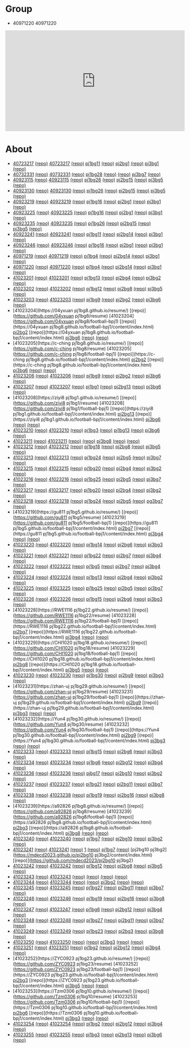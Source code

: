 # Group
* 40971220 40971220
<iframe width="560" height="315" allow="accelerometer; autoplay; clipboard-write; encrypted-media; gyroscope; picture-in-picture; web-share" allowfullscreen="allowfullscreen" frameborder="0" src="https://www.youtube.com/embed/Jz39RTQherg" title="YouTube video player"></iframe>

# About
* [40723217](https://nfu40723217.github.io/resume/)	[(repo)](https://github.com/nfu40723217/resume)	[40723217](https://github.com/nfu40723217/football-bpj1)	[(repo)](https://nfu40723217.github.io/football-bpj1/content/index.html)	[pj1bg11](https://mdecd2023.github.io/2b-pj1bg11/content/index.html)	[(repo)](https://nfu40723217.github.io/football-bpj1/content/index.html)	[pj2bg1](https://mdecd2023.github.io/2b2-pj2bg1/content/index.html)	[(repo)](https://github.com/mdecd2023/2b2-pj2bg1)	[pj3bg1](https://mdecd2023.github.io/pj3bg1/content/index.html)	[(repo)](https://github.com/mdecd2023/pj3bg1)
* [40732331](https://a40732331.github.io/resume/)	[(repo)](https://github.com/a40732331/resume)	[40732331](https://github.com/a40732331/football-bpj1)	[(repo)](https://a40732331.github.io/football-bpj1/content/index.html)	[pj1bg28](https://mdecd2023.github.io/2b-pj1bg28/content/index.html)	[(repo)](https://a40732331.github.io/football-bpj1/content/index.html)	[](https://mdecd2023.github.io/2b2-/content/index.html)	[(repo)](https://github.com/mdecd2023/2b2-)	[pj3bg7](https://mdecd2023.github.io/pj3bg7/content/index.html)	[(repo)](https://github.com/mdecd2023/pj3bg7)
* [40923115](https://jason60714.github.io/resume/)	[(repo)](https://github.com/jason60714/resume)	[40923115](https://github.com/jason60714/football-bpj1)	[(repo)](https://jason60714.github.io/football-bpj1/content/index.html)	[pj1bg26](https://mdecd2023.github.io/2b-pj1bg26/content/index.html)	[(repo)](https://jason60714.github.io/football-bpj1/content/index.html)	[pj2bg15](https://mdecd2023.github.io/2b2-pj2bg15/content/index.html)	[(repo)](https://github.com/mdecd2023/2b2-pj2bg15)	[pj3bg5](https://mdecd2023.github.io/pj3bg5/content/index.html)	[(repo)](https://github.com/mdecd2023/pj3bg5)
* [40923130](https://Martin3130.github.io/resume/)	[(repo)](https://github.com/Martin3130/resume)	[40923130](https://github.com/Martin3130/football-bpj1)	[(repo)](https://Martin3130.github.io/football-bpj1/content/index.html)	[pj1bg26](https://mdecd2023.github.io/2b-pj1bg26/content/index.html)	[(repo)](https://Martin3130.github.io/football-bpj1/content/index.html)	[pj2bg15](https://mdecd2023.github.io/2b2-pj2bg15/content/index.html)	[(repo)](https://github.com/mdecd2023/2b2-pj2bg15)	[pj3bg5](https://mdecd2023.github.io/pj3bg5/content/index.html)	[(repo)](https://github.com/mdecd2023/pj3bg5)
* [40923219](https://nfu40923219.github.io/resume/)	[(repo)](https://github.com/nfu40923219/resume)	[40923219](https://github.com/nfu40923219/football-bpj1)	[(repo)](https://nfu40923219.github.io/football-bpj1/content/index.html)	[pj1bg16](https://mdecd2023.github.io/2b-pj1bg16/content/index.html)	[(repo)](https://nfu40923219.github.io/football-bpj1/content/index.html)	[pj2bg1](https://mdecd2023.github.io/2b2-pj2bg1/content/index.html)	[(repo)](https://github.com/mdecd2023/2b2-pj2bg1)	[pj3bg1](https://mdecd2023.github.io/pj3bg1/content/index.html)	[(repo)](https://github.com/mdecd2023/pj3bg1)
* [40923225](https://nfu40923225.github.io/resume/)	[(repo)](https://github.com/nfu40923225/resume)	[40923225](https://github.com/nfu40923225/football-bpj1)	[(repo)](https://nfu40923225.github.io/football-bpj1/content/index.html)	[pj1bg16](https://mdecd2023.github.io/2b-pj1bg16/content/index.html)	[(repo)](https://nfu40923225.github.io/football-bpj1/content/index.html)	[pj2bg1](https://mdecd2023.github.io/2b2-pj2bg1/content/index.html)	[(repo)](https://github.com/mdecd2023/2b2-pj2bg1)	[pj3bg1](https://mdecd2023.github.io/pj3bg1/content/index.html)	[(repo)](https://github.com/mdecd2023/pj3bg1)
* [40923235](https://40923235.github.io/resume/)	[(repo)](https://github.com/40923235/resume)	[40923235](https://github.com/40923235/football-bpj1)	[(repo)](https://40923235.github.io/football-bpj1/content/index.html)	[pj1bg26](https://mdecd2023.github.io/2b-pj1bg26/content/index.html)	[(repo)](https://40923235.github.io/football-bpj1/content/index.html)	[pj2bg15](https://mdecd2023.github.io/2b2-pj2bg15/content/index.html)	[(repo)](https://github.com/mdecd2023/2b2-pj2bg15)	[pj3bg5](https://mdecd2023.github.io/pj3bg5/content/index.html)	[(repo)](https://github.com/mdecd2023/pj3bg5)
* [40923241](https://nfu40923241.github.io/resume/)	[(repo)](https://github.com/nfu40923241/resume)	[40923241](https://github.com/nfu40923241/football-bpj1)	[(repo)](https://nfu40923241.github.io/football-bpj1/content/index.html)	[pj1bg11](https://mdecd2023.github.io/2b-pj1bg11/content/index.html)	[(repo)](https://nfu40923241.github.io/football-bpj1/content/index.html)	[pj2bg14](https://mdecd2023.github.io/2b2-pj2bg14/content/index.html)	[(repo)](https://github.com/mdecd2023/2b2-pj2bg14)	[pj3bg1](https://mdecd2023.github.io/pj3bg1/content/index.html)	[(repo)](https://github.com/mdecd2023/pj3bg1)
* [40923246](https://40923246.github.io/resume/)	[(repo)](https://github.com/40923246/resume)	[40923246](https://github.com/40923246/football-bpj1)	[(repo)](https://40923246.github.io/football-bpj1/content/index.html)	[pj1bg16](https://mdecd2023.github.io/2b-pj1bg16/content/index.html)	[(repo)](https://40923246.github.io/football-bpj1/content/index.html)	[pj2bg1](https://mdecd2023.github.io/2b2-pj2bg1/content/index.html)	[(repo)](https://github.com/mdecd2023/2b2-pj2bg1)	[pj3bg1](https://mdecd2023.github.io/pj3bg1/content/index.html)	[(repo)](https://github.com/mdecd2023/pj3bg1)
* [40971219](https://40971219.github.io/resume/)	[(repo)](https://github.com/40971219/resume)	[40971219](https://github.com/40971219/football-bpj1)	[(repo)](https://40971219.github.io/football-bpj1/content/index.html)	[pj1bg4](https://mdecd2023.github.io/2b-pj1bg4/content/index.html)	[(repo)](https://40971219.github.io/football-bpj1/content/index.html)	[pj2bg14](https://mdecd2023.github.io/2b2-pj2bg14/content/index.html)	[(repo)](https://github.com/mdecd2023/2b2-pj2bg14)	[pj3bg1](https://mdecd2023.github.io/pj3bg1/content/index.html)	[(repo)](https://github.com/mdecd2023/pj3bg1)
* [40971220](https://40971220.github.io/resume/)	[(repo)](https://github.com/40971220/resume)	[40971220](https://github.com/40971220/football-bpj1)	[(repo)](https://40971220.github.io/football-bpj1/content/index.html)	[pj1bg4](https://mdecd2023.github.io/2b-pj1bg4/content/index.html)	[(repo)](https://40971220.github.io/football-bpj1/content/index.html)	[pj2bg14](https://mdecd2023.github.io/2b2-pj2bg14/content/index.html)	[(repo)](https://github.com/mdecd2023/2b2-pj2bg14)	[pj3bg1](https://mdecd2023.github.io/pj3bg1/content/index.html)	[(repo)](https://github.com/mdecd2023/pj3bg1)
* [41023201](https://ruoqinz0421.github.io/resume/)	[(repo)](https://github.com/ruoqinz0421/resume)	[41023201](https://github.com/ruoqinz0421/football-bpj1)	[(repo)](https://ruoqinz0421.github.io/football-bpj1/content/index.html)	[pj1bg13](https://mdecd2023.github.io/2b-pj1bg13/content/index.html)	[(repo)](https://ruoqinz0421.github.io/football-bpj1/content/index.html)	[pj2bg4](https://mdecd2023.github.io/2b2-pj2bg4/content/index.html)	[(repo)](https://github.com/mdecd2023/2b2-pj2bg4)	[pj3bg2](https://mdecd2023.github.io/pj3bg2/content/index.html)	[(repo)](https://github.com/mdecd2023/pj3bg2)
* [41023202](https://ting0111.github.io/resume/)	[(repo)](https://github.com/ting0111/resume)	[41023202](https://github.com/ting0111/football-bpj1)	[(repo)](https://ting0111.github.io/football-bpj1/content/index.html)	[pj1bg12](https://mdecd2023.github.io/2b-pj1bg12/content/index.html)	[(repo)](https://ting0111.github.io/football-bpj1/content/index.html)	[pj2bg8](https://mdecd2023.github.io/2b2-pj2bg8/content/index.html)	[(repo)](https://github.com/mdecd2023/2b2-pj2bg8)	[pj3bg5](https://mdecd2023.github.io/pj3bg5/content/index.html)	[(repo)](https://github.com/mdecd2023/pj3bg5)
* [41023203](https://SHIUN129.github.io/resume/)	[(repo)](https://github.com/SHIUN129/resume)	[41023203](https://github.com/SHIUN129/football-bpj1)	[(repo)](https://SHIUN129.github.io/football-bpj1/content/index.html)	[pj1bg9](https://mdecd2023.github.io/2b-pj1bg9/content/index.html)	[(repo)](https://SHIUN129.github.io/football-bpj1/content/index.html)	[pj2bg2](https://mdecd2023.github.io/2b2-pj2bg2/content/index.html)	[(repo)](https://github.com/mdecd2023/2b2-pj2bg2)	[pj3bg6](https://mdecd2023.github.io/pj3bg6/content/index.html)	[(repo)](https://github.com/mdecd2023/pj3bg6)
* [41023204](https://04yxuan pj1bg8.github.io/resume/)	[(repo)](https://github.com/04yxuan pj1bg8/resume)	[41023204](https://github.com/04yxuan pj1bg8/football-bpj1)	[(repo)](https://04yxuan pj1bg8.github.io/football-bpj1/content/index.html)	[pj2bg2](https://mdecd2023.github.io/2b-pj2bg2/content/index.html)	[(repo)](https://04yxuan pj1bg8.github.io/football-bpj1/content/index.html)	[pj3bg6](https://mdecd2023.github.io/2b2-pj3bg6/content/index.html)	[(repo)](https://github.com/mdecd2023/2b2-pj3bg6)	[](https://mdecd2023.github.io//content/index.html)	[(repo)](https://github.com/mdecd2023/)
* [41023205](https://c-ching pj1bg8.github.io/resume/)	[(repo)](https://github.com/c-ching pj1bg8/resume)	[41023205](https://github.com/c-ching pj1bg8/football-bpj1)	[(repo)](https://c-ching pj1bg8.github.io/football-bpj1/content/index.html)	[pj2bg2](https://mdecd2023.github.io/2b-pj2bg2/content/index.html)	[(repo)](https://c-ching pj1bg8.github.io/football-bpj1/content/index.html)	[pj3bg6](https://mdecd2023.github.io/2b2-pj3bg6/content/index.html)	[(repo)](https://github.com/mdecd2023/2b2-pj3bg6)	[](https://mdecd2023.github.io//content/index.html)	[(repo)](https://github.com/mdecd2023/)
* [41023206](https://tseYU000.github.io/resume/)	[(repo)](https://github.com/tseYU000/resume)	[41023206](https://github.com/tseYU000/football-bpj1)	[(repo)](https://tseYU000.github.io/football-bpj1/content/index.html)	[pj1bg9](https://mdecd2023.github.io/2b-pj1bg9/content/index.html)	[(repo)](https://tseYU000.github.io/football-bpj1/content/index.html)	[pj2bg2](https://mdecd2023.github.io/2b2-pj2bg2/content/index.html)	[(repo)](https://github.com/mdecd2023/2b2-pj2bg2)	[pj3bg6](https://mdecd2023.github.io/pj3bg6/content/index.html)	[(repo)](https://github.com/mdecd2023/pj3bg6)
* [41023207](https://chiiip333.github.io/resume/)	[(repo)](https://github.com/chiiip333/resume)	[41023207](https://github.com/chiiip333/football-bpj1)	[(repo)](https://chiiip333.github.io/football-bpj1/content/index.html)	[pj1bg1](https://mdecd2023.github.io/2b-pj1bg1/content/index.html)	[(repo)](https://chiiip333.github.io/football-bpj1/content/index.html)	[pj2bg13](https://mdecd2023.github.io/2b2-pj2bg13/content/index.html)	[(repo)](https://github.com/mdecd2023/2b2-pj2bg13)	[pj3bg6](https://mdecd2023.github.io/pj3bg6/content/index.html)	[(repo)](https://github.com/mdecd2023/pj3bg6)
* [41023208](https://ziyi8   pj1bg1.github.io/resume/)	[(repo)](https://github.com/ziyi8   pj1bg1/resume)	[41023208](https://github.com/ziyi8   pj1bg1/football-bpj1)	[(repo)](https://ziyi8   pj1bg1.github.io/football-bpj1/content/index.html)	[pj2bg13](https://mdecd2023.github.io/2b-pj2bg13/content/index.html)	[(repo)](https://ziyi8   pj1bg1.github.io/football-bpj1/content/index.html)	[pj3bg6](https://mdecd2023.github.io/2b2-pj3bg6/content/index.html)	[(repo)](https://github.com/mdecd2023/2b2-pj3bg6)	[](https://mdecd2023.github.io//content/index.html)	[(repo)](https://github.com/mdecd2023/)
* [41023210](https://junpig10.github.io/resume/)	[(repo)](https://github.com/junpig10/resume)	[41023210](https://github.com/junpig10/football-bpj1)	[(repo)](https://junpig10.github.io/football-bpj1/content/index.html)	[pj1bg3](https://mdecd2023.github.io/2b-pj1bg3/content/index.html)	[(repo)](https://junpig10.github.io/football-bpj1/content/index.html)	[pj1bg13](https://mdecd2023.github.io/2b2-pj1bg13/content/index.html)	[(repo)](https://github.com/mdecd2023/2b2-pj1bg13)	[pj3bg6](https://mdecd2023.github.io/pj3bg6/content/index.html)	[(repo)](https://github.com/mdecd2023/pj3bg6)
* [41023211](https://.github.io/resume/)	[(repo)](https://github.com//resume)	[41023211](https://github.com//football-bpj1)	[(repo)](https://.github.io/football-bpj1/content/index.html)	[](https://mdecd2023.github.io/2b-/content/index.html)	[(repo)](https://.github.io/football-bpj1/content/index.html)	[pj3bg8](https://mdecd2023.github.io/2b2-pj3bg8/content/index.html)	[(repo)](https://github.com/mdecd2023/2b2-pj3bg8)	[](https://mdecd2023.github.io//content/index.html)	[(repo)](https://github.com/mdecd2023/)
* [41023212](https://yonqui0411.github.io/resume/)	[(repo)](https://github.com/yonqui0411/resume)	[41023212](https://github.com/yonqui0411/football-bpj1)	[(repo)](https://yonqui0411.github.io/football-bpj1/content/index.html)	[pj1bg18](https://mdecd2023.github.io/2b-pj1bg18/content/index.html)	[(repo)](https://yonqui0411.github.io/football-bpj1/content/index.html)	[pj2bg8](https://mdecd2023.github.io/2b2-pj2bg8/content/index.html)	[(repo)](https://github.com/mdecd2023/2b2-pj2bg8)	[pj3bg5](https://mdecd2023.github.io/pj3bg5/content/index.html)	[(repo)](https://github.com/mdecd2023/pj3bg5)
* [41023213](https://41023213.github.io/resume/)	[(repo)](https://github.com/41023213/resume)	[41023213](https://github.com/41023213/football-bpj1)	[(repo)](https://41023213.github.io/football-bpj1/content/index.html)	[pj1bg24](https://mdecd2023.github.io/2b-pj1bg24/content/index.html)	[(repo)](https://41023213.github.io/football-bpj1/content/index.html)	[pj2bg5](https://mdecd2023.github.io/2b2-pj2bg5/content/index.html)	[(repo)](https://github.com/mdecd2023/2b2-pj2bg5)	[pj3bg7](https://mdecd2023.github.io/pj3bg7/content/index.html)	[(repo)](https://github.com/mdecd2023/pj3bg7)
* [41023215](https://41023215.github.io/resume/)	[(repo)](https://github.com/41023215/resume)	[41023215](https://github.com/41023215/football-bpj1)	[(repo)](https://41023215.github.io/football-bpj1/content/index.html)	[pj1bg20](https://mdecd2023.github.io/2b-pj1bg20/content/index.html)	[(repo)](https://41023215.github.io/football-bpj1/content/index.html)	[pj2bg4](https://mdecd2023.github.io/2b2-pj2bg4/content/index.html)	[(repo)](https://github.com/mdecd2023/2b2-pj2bg4)	[pj3bg2](https://mdecd2023.github.io/pj3bg2/content/index.html)	[(repo)](https://github.com/mdecd2023/pj3bg2)
* [41023216](https://41023216.github.io/resume/)	[(repo)](https://github.com/41023216/resume)	[41023216](https://github.com/41023216/football-bpj1)	[(repo)](https://41023216.github.io/football-bpj1/content/index.html)	[pj1bg25](https://mdecd2023.github.io/2b-pj1bg25/content/index.html)	[(repo)](https://41023216.github.io/football-bpj1/content/index.html)	[pj2bg5](https://mdecd2023.github.io/2b2-pj2bg5/content/index.html)	[(repo)](https://github.com/mdecd2023/2b2-pj2bg5)	[pj3bg7](https://mdecd2023.github.io/pj3bg7/content/index.html)	[(repo)](https://github.com/mdecd2023/pj3bg7)
* [41023217](https://41023217.github.io/resume/)	[(repo)](https://github.com/41023217/resume)	[41023217](https://github.com/41023217/football-bpj1)	[(repo)](https://41023217.github.io/football-bpj1/content/index.html)	[pj1bg20](https://mdecd2023.github.io/2b-pj1bg20/content/index.html)	[(repo)](https://41023217.github.io/football-bpj1/content/index.html)	[pj2bg4](https://mdecd2023.github.io/2b2-pj2bg4/content/index.html)	[(repo)](https://github.com/mdecd2023/2b2-pj2bg4)	[pj3bg2](https://mdecd2023.github.io/pj3bg2/content/index.html)	[(repo)](https://github.com/mdecd2023/pj3bg2)
* [41023218](https://snowfall-killer.github.io/resume/)	[(repo)](https://github.com/snowfall-killer/resume)	[41023218](https://github.com/snowfall-killer/football-bpj1)	[(repo)](https://snowfall-killer.github.io/football-bpj1/content/index.html)	[pj1bg24](https://mdecd2023.github.io/2b-pj1bg24/content/index.html)	[(repo)](https://snowfall-killer.github.io/football-bpj1/content/index.html)	[pj2bg5](https://mdecd2023.github.io/2b2-pj2bg5/content/index.html)	[(repo)](https://github.com/mdecd2023/2b2-pj2bg5)	[pg3bg7](https://mdecd2023.github.io/pg3bg7/content/index.html)	[(repo)](https://github.com/mdecd2023/pg3bg7)
* [41023219](https://gu811   pj1bg5.github.io/resume/)	[(repo)](https://github.com/gu811   pj1bg5/resume)	[41023219](https://github.com/gu811   pj1bg5/football-bpj1)	[(repo)](https://gu811   pj1bg5.github.io/football-bpj1/content/index.html)	[pj2bg7](https://mdecd2023.github.io/2b-pj2bg7/content/index.html)	[(repo)](https://gu811   pj1bg5.github.io/football-bpj1/content/index.html)	[pj3bg4](https://mdecd2023.github.io/2b2-pj3bg4/content/index.html)	[(repo)](https://github.com/mdecd2023/2b2-pj3bg4)	[](https://mdecd2023.github.io//content/index.html)	[(repo)](https://github.com/mdecd2023/)
* [41023220](https://41023220.github.io/resume/)	[(repo)](https://github.com/41023220/resume)	[41023220](https://github.com/41023220/football-bpj1)	[(repo)](https://41023220.github.io/football-bpj1/content/index.html)	[pj1bg14](https://mdecd2023.github.io/2b-pj1bg14/content/index.html)	[(repo)](https://41023220.github.io/football-bpj1/content/index.html)	[pj2bg6](https://mdecd2023.github.io/2b2-pj2bg6/content/index.html)	[(repo)](https://github.com/mdecd2023/2b2-pj2bg6)	[pj3bg3](https://mdecd2023.github.io/pj3bg3/content/index.html)	[(repo)](https://github.com/mdecd2023/pj3bg3)
* [41023221](https://41023221.github.io/resume/)	[(repo)](https://github.com/41023221/resume)	[41023221](https://github.com/41023221/football-bpj1)	[(repo)](https://41023221.github.io/football-bpj1/content/index.html)	[pj1bg22](https://mdecd2023.github.io/2b-pj1bg22/content/index.html)	[(repo)](https://41023221.github.io/football-bpj1/content/index.html)	[pj2bg7](https://mdecd2023.github.io/2b2-pj2bg7/content/index.html)	[(repo)](https://github.com/mdecd2023/2b2-pj2bg7)	[pj3bg4](https://mdecd2023.github.io/pj3bg4/content/index.html)	[(repo)](https://github.com/mdecd2023/pj3bg4)
* [41023222](https://kolas911205.github.io/resume/)	[(repo)](https://github.com/kolas911205/resume)	[41023222](https://github.com/kolas911205/football-bpj1)	[(repo)](https://kolas911205.github.io/football-bpj1/content/index.html)	[pj1bg5](https://mdecd2023.github.io/2b-pj1bg5/content/index.html)	[(repo)](https://kolas911205.github.io/football-bpj1/content/index.html)	[pj2bg7](https://mdecd2023.github.io/2b2-pj2bg7/content/index.html)	[(repo)](https://github.com/mdecd2023/2b2-pj2bg7)	[pj3bg4](https://mdecd2023.github.io/pj3bg4/content/index.html)	[(repo)](https://github.com/mdecd2023/pj3bg4)
* [41023224](https://41023224.github.io/resume/)	[(repo)](https://github.com/41023224/resume)	[41023224](https://github.com/41023224/football-bpj1)	[(repo)](https://41023224.github.io/football-bpj1/content/index.html)	[pj1bg13](https://mdecd2023.github.io/2b-pj1bg13/content/index.html)	[(repo)](https://41023224.github.io/football-bpj1/content/index.html)	[pj2bg4](https://mdecd2023.github.io/2b2-pj2bg4/content/index.html)	[(repo)](https://github.com/mdecd2023/2b2-pj2bg4)	[pj3bg2](https://mdecd2023.github.io/pj3bg2/content/index.html)	[(repo)](https://github.com/mdecd2023/pj3bg2)
* [41023225](https://xiaomantou0411.github.io/resume/)	[(repo)](https://github.com/xiaomantou0411/resume)	[41023225](https://github.com/xiaomantou0411/football-bpj1)	[(repo)](https://xiaomantou0411.github.io/football-bpj1/content/index.html)	[pj1bg25](https://mdecd2023.github.io/2b-pj1bg25/content/index.html)	[(repo)](https://xiaomantou0411.github.io/football-bpj1/content/index.html)	[pj2bg5](https://mdecd2023.github.io/2b2-pj2bg5/content/index.html)	[(repo)](https://github.com/mdecd2023/2b2-pj2bg5)	[pj3bg7](https://mdecd2023.github.io/pj3bg7/content/index.html)	[(repo)](https://github.com/mdecd2023/pj3bg7)
* [41023226](https://41023226.github.io/resume/)	[(repo)](https://github.com/41023226/resume)	[41023226](https://github.com/41023226/football-bpj1)	[(repo)](https://41023226.github.io/football-bpj1/content/index.html)	[pj1bg15](https://mdecd2023.github.io/2b-pj1bg15/content/index.html)	[(repo)](https://41023226.github.io/football-bpj1/content/index.html)	[pj2bg6](https://mdecd2023.github.io/2b2-pj2bg6/content/index.html)	[(repo)](https://github.com/mdecd2023/2b2-pj2bg6)	[pj3bg3](https://mdecd2023.github.io/pj3bg3/content/index.html)	[(repo)](https://github.com/mdecd2023/pj3bg3)
* [41023228](https://RWE1116 pj1bg22.github.io/resume/)	[(repo)](https://github.com/RWE1116 pj1bg22/resume)	[41023228](https://github.com/RWE1116 pj1bg22/football-bpj1)	[(repo)](https://RWE1116 pj1bg22.github.io/football-bpj1/content/index.html)	[pj2bg7](https://mdecd2023.github.io/2b-pj2bg7/content/index.html)	[(repo)](https://RWE1116 pj1bg22.github.io/football-bpj1/content/index.html)	[pj3bg4](https://mdecd2023.github.io/2b2-pj3bg4/content/index.html)	[(repo)](https://github.com/mdecd2023/2b2-pj3bg4)	[](https://mdecd2023.github.io//content/index.html)	[(repo)](https://github.com/mdecd2023/)
* [41023229](https://CHI1020 pj1bg18.github.io/resume/)	[(repo)](https://github.com/CHI1020 pj1bg18/resume)	[41023229](https://github.com/CHI1020 pj1bg18/football-bpj1)	[(repo)](https://CHI1020 pj1bg18.github.io/football-bpj1/content/index.html)	[pj2bg8](https://mdecd2023.github.io/2b-pj2bg8/content/index.html)	[(repo)](https://CHI1020 pj1bg18.github.io/football-bpj1/content/index.html)	[pj3bg5](https://mdecd2023.github.io/2b2-pj3bg5/content/index.html)	[(repo)](https://github.com/mdecd2023/2b2-pj3bg5)	[](https://mdecd2023.github.io//content/index.html)	[(repo)](https://github.com/mdecd2023/)
* [41023230](https://41023230.github.io/resume/)	[(repo)](https://github.com/41023230/resume)	[41023230](https://github.com/41023230/football-bpj1)	[(repo)](https://41023230.github.io/football-bpj1/content/index.html)	[pj1bg30](https://mdecd2023.github.io/2b-pj1bg30/content/index.html)	[(repo)](https://41023230.github.io/football-bpj1/content/index.html)	[pj2bg9](https://mdecd2023.github.io/2b2-pj2bg9/content/index.html)	[(repo)](https://github.com/mdecd2023/2b2-pj2bg9)	[pj3bg3](https://mdecd2023.github.io/pj3bg3/content/index.html)	[(repo)](https://github.com/mdecd2023/pj3bg3)
* [41023231](https://zhan-uj pj1bg29.github.io/resume/)	[(repo)](https://github.com/zhan-uj pj1bg29/resume)	[41023231](https://github.com/zhan-uj pj1bg29/football-bpj1)	[(repo)](https://zhan-uj pj1bg29.github.io/football-bpj1/content/index.html)	[pj2bg9](https://mdecd2023.github.io/2b-pj2bg9/content/index.html)	[(repo)](https://zhan-uj pj1bg29.github.io/football-bpj1/content/index.html)	[pj3bg3](https://mdecd2023.github.io/2b2-pj3bg3/content/index.html)	[(repo)](https://github.com/mdecd2023/2b2-pj3bg3)	[](https://mdecd2023.github.io//content/index.html)	[(repo)](https://github.com/mdecd2023/)
* [41023232](https://Yun4    pj1bg30.github.io/resume/)	[(repo)](https://github.com/Yun4    pj1bg30/resume)	[41023232](https://github.com/Yun4    pj1bg30/football-bpj1)	[(repo)](https://Yun4    pj1bg30.github.io/football-bpj1/content/index.html)	[pj2bg9](https://mdecd2023.github.io/2b-pj2bg9/content/index.html)	[(repo)](https://Yun4    pj1bg30.github.io/football-bpj1/content/index.html)	[pj3bg3](https://mdecd2023.github.io/2b2-pj3bg3/content/index.html)	[(repo)](https://github.com/mdecd2023/2b2-pj3bg3)	[](https://mdecd2023.github.io//content/index.html)	[(repo)](https://github.com/mdecd2023/)
* [41023233](https://Anguss676.github.io/resume/)	[(repo)](https://github.com/Anguss676/resume)	[41023233](https://github.com/Anguss676/football-bpj1)	[(repo)](https://Anguss676.github.io/football-bpj1/content/index.html)	[pj1bg15](https://mdecd2023.github.io/2b-pj1bg15/content/index.html)	[(repo)](https://Anguss676.github.io/football-bpj1/content/index.html)	[pj2bg6](https://mdecd2023.github.io/2b2-pj2bg6/content/index.html)	[(repo)](https://github.com/mdecd2023/2b2-pj2bg6)	[pj3bg3](https://mdecd2023.github.io/pj3bg3/content/index.html)	[(repo)](https://github.com/mdecd2023/pj3bg3)
* [41023234](https://Maskie-Razzio.github.io/resume/)	[(repo)](https://github.com/Maskie-Razzio/resume)	[41023234](https://github.com/Maskie-Razzio/football-bpj1)	[(repo)](https://Maskie-Razzio.github.io/football-bpj1/content/index.html)	[pj1bg6](https://mdecd2023.github.io/2b-pj1bg6/content/index.html)	[(repo)](https://Maskie-Razzio.github.io/football-bpj1/content/index.html)	[pj2bg12](https://mdecd2023.github.io/2b2-pj2bg12/content/index.html)	[(repo)](https://github.com/mdecd2023/2b2-pj2bg12)	[pj3bg4](https://mdecd2023.github.io/pj3bg4/content/index.html)	[(repo)](https://github.com/mdecd2023/pj3bg4)
* [41023236](https://Bored1236.github.io/resume/)	[(repo)](https://github.com/Bored1236/resume)	[41023236](https://github.com/Bored1236/football-bpj1)	[(repo)](https://Bored1236.github.io/football-bpj1/content/index.html)	[pjbg17](https://mdecd2023.github.io/2b-pjbg17/content/index.html)	[(repo)](https://Bored1236.github.io/football-bpj1/content/index.html)	[pj2bg10](https://mdecd2023.github.io/2b2-pj2bg10/content/index.html)	[(repo)](https://github.com/mdecd2023/2b2-pj2bg10)	[pj3bg2](https://mdecd2023.github.io/pj3bg2/content/index.html)	[(repo)](https://github.com/mdecd2023/pj3bg2)
* [41023237](https://www000123.github.io/resume/)	[(repo)](https://github.com/www000123/resume)	[41023237](https://github.com/www000123/football-bpj1)	[(repo)](https://www000123.github.io/football-bpj1/content/index.html)	[pj1bg21](https://mdecd2023.github.io/2b-pj1bg21/content/index.html)	[(repo)](https://www000123.github.io/football-bpj1/content/index.html)	[pj2bg11](https://mdecd2023.github.io/2b2-pj2bg11/content/index.html)	[(repo)](https://github.com/mdecd2023/2b2-pj2bg11)	[pj3bg7](https://mdecd2023.github.io/pj3bg7/content/index.html)	[(repo)](https://github.com/mdecd2023/pj3bg7)
* [41023238](https://41023238.github.io/resume/)	[(repo)](https://github.com/41023238/resume)	[41023238](https://github.com/41023238/football-bpj1)	[(repo)](https://41023238.github.io/football-bpj1/content/index.html)	[pj1bg19](https://mdecd2023.github.io/2b-pj1bg19/content/index.html)	[(repo)](https://41023238.github.io/football-bpj1/content/index.html)	[pj2bg16](https://mdecd2023.github.io/2b2-pj2bg16/content/index.html)	[(repo)](https://github.com/mdecd2023/2b2-pj2bg16)	[pj3bg8](https://mdecd2023.github.io/pj3bg8/content/index.html)	[(repo)](https://github.com/mdecd2023/pj3bg8)
* [41023239](https://a92826  pj1bg8.github.io/resume/)	[(repo)](https://github.com/a92826  pj1bg8/resume)	[41023239](https://github.com/a92826  pj1bg8/football-bpj1)	[(repo)](https://a92826  pj1bg8.github.io/football-bpj1/content/index.html)	[pj2bg3](https://mdecd2023.github.io/2b-pj2bg3/content/index.html)	[(repo)](https://a92826  pj1bg8.github.io/football-bpj1/content/index.html)	[pj3bg8](https://mdecd2023.github.io/2b2-pj3bg8/content/index.html)	[(repo)](https://github.com/mdecd2023/2b2-pj3bg8)	[](https://mdecd2023.github.io//content/index.html)	[(repo)](https://github.com/mdecd2023/)
* [41023240](https://YHY30678.github.io/resume/)	[(repo)](https://github.com/YHY30678/resume)	[41023240](https://github.com/YHY30678/football-bpj1)	[(repo)](https://YHY30678.github.io/football-bpj1/content/index.html)	[pj1bg7](https://mdecd2023.github.io/2b-pj1bg7/content/index.html)	[(repo)](https://YHY30678.github.io/football-bpj1/content/index.html)	[pj2bg10](https://mdecd2023.github.io/2b2-pj2bg10/content/index.html)	[(repo)](https://github.com/mdecd2023/2b2-pj2bg10)	[pj3bg2](https://mdecd2023.github.io/pj3bg2/content/index.html)	[(repo)](https://github.com/mdecd2023/pj3bg2)
* [41023241](https://Yao-Hsien4102324.github.io/resume/)	[(repo)](https://github.com/Yao-Hsien4102324/resume)	[41023241](https://github.com/Yao-Hsien4102324/football-bpj1)	[(repo)](https://Yao-Hsien4102324.github.io/football-bpj1/content/index.html)	[1](https://mdecd2023.github.io/2b-1/content/index.html)	[(repo)](https://Yao-Hsien4102324.github.io/football-bpj1/content/index.html)	[pj1bg7](https://mdecd2023.github.io/2b2-pj1bg7/content/index.html)	[(repo)](https://github.com/mdecd2023/2b2-pj1bg7)	[pj2bg10 pj3bg2](https://mdecd2023.github.io/pj2bg10 pj3bg2/content/index.html)	[(repo)](https://github.com/mdecd2023/pj2bg10 pj3bg2)
* [41023242](https://41023242.github.io/resume/)	[(repo)](https://github.com/41023242/resume)	[41023242](https://github.com/41023242/football-bpj1)	[(repo)](https://41023242.github.io/football-bpj1/content/index.html)	[pj1bg12](https://mdecd2023.github.io/2b-pj1bg12/content/index.html)	[(repo)](https://41023242.github.io/football-bpj1/content/index.html)	[pj2bg8](https://mdecd2023.github.io/2b2-pj2bg8/content/index.html)	[(repo)](https://github.com/mdecd2023/2b2-pj2bg8)	[pj3bg5](https://mdecd2023.github.io/pj3bg5/content/index.html)	[(repo)](https://github.com/mdecd2023/pj3bg5)
* [41023243](https://.github.io/resume/)	[(repo)](https://github.com//resume)	[41023243](https://github.com//football-bpj1)	[(repo)](https://.github.io/football-bpj1/content/index.html)	[](https://mdecd2023.github.io/2b-/content/index.html)	[(repo)](https://.github.io/football-bpj1/content/index.html)	[](https://mdecd2023.github.io/2b2-/content/index.html)	[(repo)](https://github.com/mdecd2023/2b2-)	[](https://mdecd2023.github.io//content/index.html)	[(repo)](https://github.com/mdecd2023/)
* [41023244](https://.github.io/resume/)	[(repo)](https://github.com//resume)	[41023244](https://github.com//football-bpj1)	[(repo)](https://.github.io/football-bpj1/content/index.html)	[](https://mdecd2023.github.io/2b-/content/index.html)	[(repo)](https://.github.io/football-bpj1/content/index.html)	[pj3bg2](https://mdecd2023.github.io/2b2-pj3bg2/content/index.html)	[(repo)](https://github.com/mdecd2023/2b2-pj3bg2)	[](https://mdecd2023.github.io//content/index.html)	[(repo)](https://github.com/mdecd2023/)
* [41023245](https://41023245.github.io/resume/)	[(repo)](https://github.com/41023245/resume)	[41023245](https://github.com/41023245/football-bpj1)	[(repo)](https://41023245.github.io/football-bpj1/content/index.html)	[pj1bg27](https://mdecd2023.github.io/2b-pj1bg27/content/index.html)	[(repo)](https://41023245.github.io/football-bpj1/content/index.html)	[pj2bg11](https://mdecd2023.github.io/2b2-pj2bg11/content/index.html)	[(repo)](https://github.com/mdecd2023/2b2-pj2bg11)	[pj3bg7](https://mdecd2023.github.io/pj3bg7/content/index.html)	[(repo)](https://github.com/mdecd2023/pj3bg7)
* [41023246](https://yuchen1031.github.io/resume/)	[(repo)](https://github.com/yuchen1031/resume)	[41023246](https://github.com/yuchen1031/football-bpj1)	[(repo)](https://yuchen1031.github.io/football-bpj1/content/index.html)	[pj1bg19](https://mdecd2023.github.io/2b-pj1bg19/content/index.html)	[(repo)](https://yuchen1031.github.io/football-bpj1/content/index.html)	[pj2bg16](https://mdecd2023.github.io/2b2-pj2bg16/content/index.html)	[(repo)](https://github.com/mdecd2023/2b2-pj2bg16)	[pj3bg8](https://mdecd2023.github.io/pj3bg8/content/index.html)	[(repo)](https://github.com/mdecd2023/pj3bg8)
* [41023247](https://41023247.github.io/resume/)	[(repo)](https://github.com/41023247/resume)	[41023247](https://github.com/41023247/football-bpj1)	[(repo)](https://41023247.github.io/football-bpj1/content/index.html)	[pj1bg6](https://mdecd2023.github.io/2b-pj1bg6/content/index.html)	[(repo)](https://41023247.github.io/football-bpj1/content/index.html)	[pj2bg12](https://mdecd2023.github.io/2b2-pj2bg12/content/index.html)	[(repo)](https://github.com/mdecd2023/2b2-pj2bg12)	[pj3bg4](https://mdecd2023.github.io/pj3bg4/content/index.html)	[(repo)](https://github.com/mdecd2023/pj3bg4)
* [41023248](https://smart-777.github.io/resume/)	[(repo)](https://github.com/smart-777/resume)	[41023248](https://github.com/smart-777/football-bpj1)	[(repo)](https://smart-777.github.io/football-bpj1/content/index.html)	[pj1bg27](https://mdecd2023.github.io/2b-pj1bg27/content/index.html)	[(repo)](https://smart-777.github.io/football-bpj1/content/index.html)	[pj2bg11](https://mdecd2023.github.io/2b2-pj2bg11/content/index.html)	[(repo)](https://github.com/mdecd2023/2b2-pj2bg11)	[pj3bg7](https://mdecd2023.github.io/pj3bg7/content/index.html)	[(repo)](https://github.com/mdecd2023/pj3bg7)
* [41023249](https://BrianTsai071.github.io/resume/)	[(repo)](https://github.com/BrianTsai071/resume)	[41023249](https://github.com/BrianTsai071/football-bpj1)	[(repo)](https://BrianTsai071.github.io/football-bpj1/content/index.html)	[pj1bg23](https://mdecd2023.github.io/2b-pj1bg23/content/index.html)	[(repo)](https://BrianTsai071.github.io/football-bpj1/content/index.html)	[pj2bg3](https://mdecd2023.github.io/2b2-pj2bg3/content/index.html)	[(repo)](https://github.com/mdecd2023/2b2-pj2bg3)	[pj3bg8](https://mdecd2023.github.io/pj3bg8/content/index.html)	[(repo)](https://github.com/mdecd2023/pj3bg8)
* [41023250](https://.github.io/resume/)	[(repo)](https://github.com//resume)	[41023250](https://github.com//football-bpj1)	[(repo)](https://.github.io/football-bpj1/content/index.html)	[](https://mdecd2023.github.io/2b-/content/index.html)	[(repo)](https://.github.io/football-bpj1/content/index.html)	[pj3bg3](https://mdecd2023.github.io/2b2-pj3bg3/content/index.html)	[(repo)](https://github.com/mdecd2023/2b2-pj3bg3)	[](https://mdecd2023.github.io//content/index.html)	[(repo)](https://github.com/mdecd2023/)
* [41023251](https://sdegbsvrtg.github.io/resume/)	[(repo)](https://github.com/sdegbsvrtg/resume)	[41023251](https://github.com/sdegbsvrtg/football-bpj1)	[(repo)](https://sdegbsvrtg.github.io/football-bpj1/content/index.html)	[pj1bg2](https://mdecd2023.github.io/2b-pj1bg2/content/index.html)	[(repo)](https://sdegbsvrtg.github.io/football-bpj1/content/index.html)	[pj2bg12](https://mdecd2023.github.io/2b2-pj2bg12/content/index.html)	[(repo)](https://github.com/mdecd2023/2b2-pj2bg12)	[pj3bg4](https://mdecd2023.github.io/pj3bg4/content/index.html)	[(repo)](https://github.com/mdecd2023/pj3bg4)
* [41023252](https://ZYC0923 pj1bg23.github.io/resume/)	[(repo)](https://github.com/ZYC0923 pj1bg23/resume)	[41023252](https://github.com/ZYC0923 pj1bg23/football-bpj1)	[(repo)](https://ZYC0923 pj1bg23.github.io/football-bpj1/content/index.html)	[pj2bg3](https://mdecd2023.github.io/2b-pj2bg3/content/index.html)	[(repo)](https://ZYC0923 pj1bg23.github.io/football-bpj1/content/index.html)	[pj3bg5](https://mdecd2023.github.io/2b2-pj3bg5/content/index.html)	[(repo)](https://github.com/mdecd2023/2b2-pj3bg5)	[](https://mdecd2023.github.io//content/index.html)	[(repo)](https://github.com/mdecd2023/)
* [41023253](https://Tzm0306 pj1bg10.github.io/resume/)	[(repo)](https://github.com/Tzm0306 pj1bg10/resume)	[41023253](https://github.com/Tzm0306 pj1bg10/football-bpj1)	[(repo)](https://Tzm0306 pj1bg10.github.io/football-bpj1/content/index.html)	[pj2bg6](https://mdecd2023.github.io/2b-pj2bg6/content/index.html)	[(repo)](https://Tzm0306 pj1bg10.github.io/football-bpj1/content/index.html)	[pj3bg3](https://mdecd2023.github.io/2b2-pj3bg3/content/index.html)	[(repo)](https://github.com/mdecd2023/2b2-pj3bg3)	[](https://mdecd2023.github.io//content/index.html)	[(repo)](https://github.com/mdecd2023/)
* [41023254](https://41023254.github.io/resume/)	[(repo)](https://github.com/41023254/resume)	[41023254](https://github.com/41023254/football-bpj1)	[(repo)](https://41023254.github.io/football-bpj1/content/index.html)	[pj1bg2](https://mdecd2023.github.io/2b-pj1bg2/content/index.html)	[(repo)](https://41023254.github.io/football-bpj1/content/index.html)	[pj2bg12](https://mdecd2023.github.io/2b2-pj2bg12/content/index.html)	[(repo)](https://github.com/mdecd2023/2b2-pj2bg12)	[pj3bg4](https://mdecd2023.github.io/pj3bg4/content/index.html)	[(repo)](https://github.com/mdecd2023/pj3bg4)
* [41023255](https://A41023255.github.io/resume/)	[(repo)](https://github.com/A41023255/resume)	[41023255](https://github.com/A41023255/football-bpj1)	[(repo)](https://A41023255.github.io/football-bpj1/content/index.html)	[pj1bg3](https://mdecd2023.github.io/2b-pj1bg3/content/index.html)	[(repo)](https://A41023255.github.io/football-bpj1/content/index.html)	[pj2bg13](https://mdecd2023.github.io/2b2-pj2bg13/content/index.html)	[(repo)](https://github.com/mdecd2023/2b2-pj2bg13)	[pj3bg6](https://mdecd2023.github.io/pj3bg6/content/index.html)	[(repo)](https://github.com/mdecd2023/pj3bg6)
